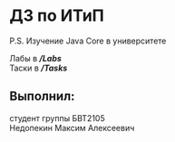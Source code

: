 ДЗ по ИТиП
=========

P.S. Изучениe Java Core в университете

Лабы в ***/Labs***  
Таски в ***/Tasks***

## Выполнил:  
студент группы БВТ2105  
Недопекин Максим Алексеевич
